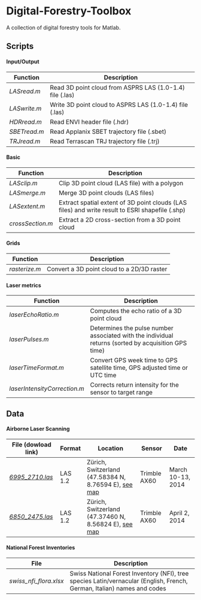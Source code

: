 # Digital-Forestry-Toolbox
A collection of digital forestry tools for Matlab.


## Scripts

#### Input/Output

| Function        | Description                                                       | 
| --------------- | ----------------------------------------------------------------- | 
| *LASread.m*     | Read 3D point cloud from ASPRS LAS (1.0-1.4) file (.las)          | 
| *LASwrite.m*    | Write 3D point cloud to ASPRS LAS (1.0-1.4) file (.las)           | 
| *HDRread.m*     | Read ENVI header file (.hdr)                                      | 
| *SBETread.m*    | Read Applanix SBET trajectory file (.sbet)                        | 
| *TRJread.m*     | Read Terrascan TRJ trajectory file (.trj)                         | 

#### Basic

| Function         | Description                                                       | 
| ---------------- | ----------------------------------------------------------------- | 
| *LASclip.m*      | Clip 3D point cloud (LAS file) with a polygon               |
| *LASmerge.m*     | Merge 3D point clouds (LAS files)                           | 
| *LASextent.m*    | Extract spatial extent of 3D point clouds (LAS files) and write result to ESRI shapefile (.shp)| 
| *crossSection.m* | Extract a 2D cross-section from a 3D point cloud| 

#### Grids

| Function        | Description                                                       | 
| --------------- | ----------------------------------------------------------------- | 
| *rasterize.m*   | Convert a 3D point cloud to a 2D/3D raster                        | 

#### Laser metrics

| Function           | Description                                                       | 
| ------------------ | ----------------------------------------------------------------- | 
| *laserEchoRatio.m* | Computes the echo ratio of a 3D point cloud                       | 
| *laserPulses.m*     | Determines the pulse number associated with the individual returns (sorted by acquisition GPS time) |
| *laserTimeFormat.m* | Convert GPS week time to GPS satellite time, GPS adjusted time or UTC time |
| *laserIntensityCorrection.m* | Corrects return intensity for the sensor to target range |


## Data

#### Airborne Laser Scanning

| File (dowload link) | Format | Location | Sensor | Date |
| ------------------------- | ---------- | ----------------------------------------------------------------- | ------------ | ----------------- |
| [*6995_2710.las*][1] | LAS 1.2 | Zürich, Switzerland (47.58384 N, 8.76594 E), [see map][2] | Trimble AX60 | March 10-13, 2014 |
| [*6850_2475.las*][3] | LAS 1.2 | Zürich, Switzerland (47.37460 N, 8.56824 E), [see map][4] | Trimble AX60 | April 2, 2014 |

#### National Forest Inventories

| File                      | Description                                                       |
| ------------------------- | ----------------------------------------------------------------- |
| *swiss_nfi_flora.xlsx*  | Swiss National Forest Inventory (NFI), tree species Latin/vernacular (English, French, German, Italian) names and codes |


[1]: http://maps.zh.ch/download/hoehen/2014/lidar/6995_2710.laz
[2]: https://map.geo.admin.ch/?topic=ech&lang=fr&bgLayer=ch.swisstopo.swissimage&layers=ch.swisstopo.zeitreihen,ch.bfs.gebaeude_wohnungs_register,ch.bafu.wrz-wildruhezonen_portal,ch.swisstopo.swisstlm3d-wanderwege&layers_visibility=false,false,false,false&layers_timestamp=18641231,,,&X=271212&Y=699817&zoom=10&crosshair=marker                                           

[3]: http://maps.zh.ch/download/hoehen/2014/lidar/6850_2475.laz
[4]: https://map.geo.admin.ch/?topic=ech&lang=fr&bgLayer=ch.swisstopo.swissimage&layers=ch.swisstopo.zeitreihen,ch.bfs.gebaeude_wohnungs_register,ch.bafu.wrz-wildruhezonen_portal,ch.swisstopo.swisstlm3d-wanderwege&layers_visibility=false,false,false,false&layers_timestamp=18641231,,,&X=247761&Y=685308&zoom=9&crosshair=marker
